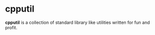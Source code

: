 # cpputil

**cpputil** is a collection of standard library like utilities written for fun and profit.
